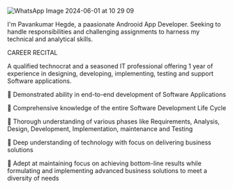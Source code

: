 ![WhatsApp Image 2024-06-01 at 10 29 09](https://github.com/PavankumarHegde/PavankumarHegde/assets/51742316/7c5a9220-8fa4-48ab-b181-5def5c6ac5d8)

I'm Pavankumar Hegde, a paasionate Androoid App Developer. Seeking to handle responsibilities and challenging assignments to harness my technical and analytical skills.

CAREER RECITAL 

A qualified technocrat and a seasoned IT professional offering 1 year of experience in designing, developing, implementing, testing and support Software applications. 

	Demonstrated ability in end-to-end development of Software Applications 

	Comprehensive knowledge of the entire Software Development Life Cycle 

	Thorough understanding of various phases like Requirements, Analysis, Design, Development, Implementation, maintenance and Testing 

	Deep understanding of technology with focus on delivering business solutions

	Adept at maintaining focus on achieving bottom-line results while formulating and implementing advanced business solutions to meet a diversity of needs
